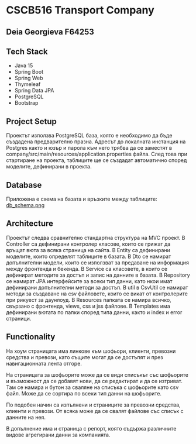 # CSCB516 Transport Company

## Deia Georgieva F64253

## Tech Stack

- Java 15
- Spring Boot
- Spring Web
- Thymeleaf
- Spring Data JPA
- PostgreSQL
- Bootstrap

## Project Setup
Проектът използва PostgreSQL база, която е необходимо да бъде създадена предварително празна.
Адресът до локалната инстанция на Postgres както и юзър и парола към него трябва да се заместят в
company/src/main/resources/application.properties файла.
След това при стартиране на проекта, таблиците ще се създадат автоматично според моделите, дефинирани в проекта.

## Database
Приложена е схема на базата и връзките между таблиците:
[db_schema.png](db_schema.png)

## Architecture
Проектът следва сравнително стандартна структура на MVC проект.
В Controller са дефинирани контролер класове, които се грижат да връщат вюта за всяка страница на сайта.
В Entity са дефинирани моделите, които определят таблиците в базата.
В Dto се намират допълнителни модели, които се използват за предаване на информация между фронтенда и бекенда.
В Service са класовете, в които се дефинират методите за достъп и запис на данните в базата.
В Repository се намират JPA интерфейсите за всеки тип данни, като нкои имат дефинирани допълнителни методи за достъп.
В util в CsvUtil се намират методи за създаване на csv файловете, които се викат от контролерите при рикуест за даунлоуд.
В Resources папката се намира всичко, свързано с фронтенда, views, css и jss файлове.
В Templates има дефинирани вютата по папки според типа данни, както и index и error страници.

## Functionality
На хоум страницата има линкове към шофьори, клиенти, превозни средства и превози, като същите могат да се достъпят и през навигационната лента отгоре.

На страницата за шофьорите може да се види списъкът със шофьорите и възможност да се добавят нови, да се редактират и да се изтриват.
Там се намира и бутон за сваляне на списъка с шофьорите като csv файл.
Може да се сортира по всеки тип данни на шофьорите.

По подобен начин са изпълнени и страниците за превозни средства, клиенти и превози. От всяка може да се свалят файлове със списък с данните на нея.

В допълнение има и страница с репорт, която съдържа различните видове агрегирани данни за компанията.

